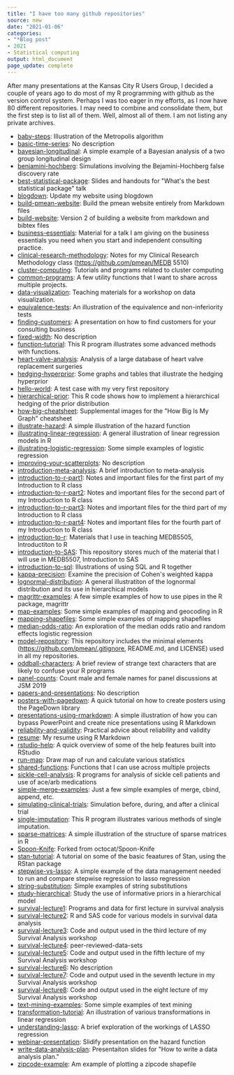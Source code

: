 ```yaml
---
title: "I have too many github repositories"
source: new
date: "2021-01-06"
categories:
- "*Blog post"
- 2021
- Statistical computing
output: html_document
page_update: complete
---
```


After many presentations at the Kansas City R Users Group, I decided a couple of years ago to do most of my R programming with github as the version control system. Perhaps I was too eager in my efforts, as I now have 80 different repositories. I may need to combine and consolidate them, but the first step is to list all of them. Well, almost all of them. I am not listing any private archives.

<!--more-->
+ [baby-steps](https://github.com/pmean/baby-steps): Illustration of the Metropolis algorithm
+ [basic-time-series](https://github.com/pmean/basic-time-series): No description
+ [bayesian-longitudinal](https://github.com/pmean/bayesian-longitudinal): A simple example of a Bayesian analysis of a two group longitudinal design
+ [benjamini-hochberg](https://github.com/pmean/benjamini-hochberg): Simulations involving the Bejamini-Hochberg false discovery rate
+ [best-statistical-package](https://github.com/pmean/best-statistical-package): Slides and handouts for "What's the best statistical package" talk
+ [blogdown](https://github.com/pmean/blogdown): Update my website using blogdown
+ [build-pmean-website](https://github.com/pmean/build-pmean-website): Build the pmean website entirely from Markdown files
+ [build-website](https://github.com/pmean/build-website): Version 2 of building a website from markdown and bibtex files
+ [business-essentials](https://github.com/pmean/business-essentials): Material for a talk I am giving on the business essentials you need when you start and independent consulting practice.
+ [clinical-research-methodology](https://github.com/pmean/clinical-research-methodology): Notes for my Clinical Research Methodology class (https://github.com/pmean/MEDB 5510)
+ [cluster-computing](https://github.com/pmean/cluster-computing): Tutorials and programs related to cluster computing
+ [common-programs](https://github.com/pmean/common-programs): A few utility functions that I want to share across multiple projects.
+ [data-visualization](https://github.com/pmean/data-visualization): Teaching materials for a workshop on data visualization.
+ [equivalence-tests](https://github.com/pmean/equivalence-tests): An illustration of the equivalence and non-inferiority tests
+ [finding-customers](https://github.com/pmean/finding-customers): A presentation on how to find customers for your consulting business
+ [fixed-width](https://github.com/pmean/fixed-width): No description
+ [function-tutorial](https://github.com/pmean/function-tutorial): This R program illustrates some advanced methods with functions.
+ [heart-valve-analysis](https://github.com/pmean/heart-valve-analysis): Analysis of a large database of heart valve replacement surgeries
+ [hedging-hyperprior](https://github.com/pmean/hedging-hyperprior): Some graphs and tables that illustrate the hedging hyperprior
+ [hello-world](https://github.com/pmean/hello-world): A test case with my very first repository
+ [hierarchical-prior](https://github.com/pmean/hierarchical-prior): This R code shows how to implement a hierarchical hedging of the prior distribution
+ [how-big-cheatsheet](https://github.com/pmean/how-big-cheatsheet): Supplemental images for the "How Big Is My Graph" cheatsheet
+ [illustrate-hazard](https://github.com/pmean/illustrate-hazard): A simple illustration of the hazard function
+ [illustrating-linear-regression](https://github.com/pmean/illustrating-linear-regression): A general illustration of linear regression models in R
+ [illustrating-logistic-regression](https://github.com/pmean/illustrating-logistic-regression): Some simple examples of logistic regression
+ [improving-your-scatterplots](https://github.com/pmean/improving-your-scatterplots): No description
+ [introduction-meta-analysis](https://github.com/pmean/introduction-meta-analysis): A brief introduction to meta-analysis
+ [introduction-to-r-part1](https://github.com/pmean/introduction-to-r-part1): Notes and important files for the first part of my Introduction to R class
+ [introduction-to-r-part2](https://github.com/pmean/introduction-to-r-part2): Notes and important files for the second part of my Introduction to R class
+ [introduction-to-r-part3](https://github.com/pmean/introduction-to-r-part3): Notes and important files for the third part of my Introduction to R class
+ [introduction-to-r-part4](https://github.com/pmean/introduction-to-r-part4): Notes and important files for the fourth part of my Introduction to R class
+ [introduction-to-r](https://github.com/pmean/introduction-to-r): Materials that I use in teaching MEDB5505, Introductiton to R
+ [introduction-to-SAS](https://github.com/pmean/introduction-to-SAS): This repository stores much of the material that I will use in MEDB5507, Introduction to SAS
+ [introduction-to-sql](https://github.com/pmean/introduction-to-sql): Illustrations of using SQL and R together
+ [kappa-precision](https://github.com/pmean/kappa-precision): Examine the precision of Cohen's weighted kappa
+ [lognormal-distribution](https://github.com/pmean/lognormal-distribution): A general illustratiton of the lognormal distribution and its use in hierarchical models
+ [magrittr-examples](https://github.com/pmean/magrittr-examples): A few simple examples of how to use pipes in the R package, magrittr
+ [map-examples](https://github.com/pmean/map-examples): Some simple examples of mapping and geocoding in R
+ [mapping-shapefiles](https://github.com/pmean/mapping-shapefiles): Some simple examples of mapping shapefiles
+ [median-odds-ratio](https://github.com/pmean/median-odds-ratio): An exploration of the median odds ratio and random effects logistic regression
+ [model-repository](https://github.com/pmean/model-repository): This repository includes the minimal elements (https://github.com/pmean/.gitignore, README.md, and LICENSE) used in all my repositories.
+ [oddball-characters](https://github.com/pmean/oddball-characters): A brief review of strange text characters that are likely to confuse your R programs
+ [panel-counts](https://github.com/pmean/panel-counts): Count male and female names for panel discussions at JSM 2019
+ [papers-and-presentations](https://github.com/pmean/papers-and-presentations): No description
+ [posters-with-pagedown](https://github.com/pmean/posters-with-pagedown): A quick tutorial on how to create posters using the PageDown library
+ [presentations-using-rmarkdown](https://github.com/pmean/presentations-using-rmarkdown): A simple illustration of how you can bypass PowerPoint and create nice presentations using R Markdown
+ [reliability-and-validity](https://github.com/pmean/reliability-and-validity): Practical advice about reliability and validity
+ [resume](https://github.com/pmean/resume): My resume using R Markdown
+ [rstudio-help](https://github.com/pmean/rstudio-help): A quick overview of some of the help features built into RStudio
+ [run-map](https://github.com/pmean/run-map): Draw map of run and calculate various statistics
+ [shared-functions](https://github.com/pmean/shared-functions): Functions that I can use across multiple projects
+ [sickle-cell-analysis](https://github.com/pmean/sickle-cell-analysis): R programs for analysis of sickle cell patients and use of ace/arb medications
+ [simple-merge-examples](https://github.com/pmean/simple-merge-examples): Just a few simple examples of merge, cbind, append, etc.
+ [simulating-clinical-trials](https://github.com/pmean/simulating-clinical-trials): Simulation before, during, and after a clinical trial
+ [single-imputation](https://github.com/pmean/single-imputation): This R program illustrates various methods of single imputation.
+ [sparse-matrices](https://github.com/pmean/sparse-matrices): A simple illustration of the structure of sparse matrices in R
+ [Spoon-Knife](https://github.com/pmean/Spoon-Knife): Forked from octocat/Spoon-Knife
+ [stan-tutorial](https://github.com/pmean/stan-tutorial): A tutorial on some of the basic feaatures of Stan, using the RStan package
+ [stepwise-vs-lasso](https://github.com/pmean/stepwise-vs-lasso): A simple example of the data management needed to run and compare stepwise regression to lasso regression
+ [string-substitution](https://github.com/pmean/string-substitution): Simple examples of string substitutions
+ [study-hierarchical](https://github.com/pmean/study-hierarchical): Study the use of informative priors in a hierarchical model
+ [survival-lecture1](https://github.com/pmean/survival-lecture1): Programs and data for first lecture in survival analysis
+ [survival-lecture2](https://github.com/pmean/survival-lecture2): R and SAS code for various models in survival data analysis
+ [survival-lecture3](https://github.com/pmean/survival-lecture3): Code and output used in the third lecture of my Survival Analysis workshop
+ [survival-lecture4](https://github.com/pmean/survival-lecture4): peer-reviewed-data-sets
+ [survival-lecture5](https://github.com/pmean/survival-lecture5): Code and output used in the fifth lecture of my Survival Analysis workshop
+ [survival-lecture6](https://github.com/pmean/survival-lecture6):  No description
+ [survival-lecture7](https://github.com/pmean/survival-lecture7): Code and output used in the seventh lecture in my Survival Analysis workshop
+ [survival-lecture8](https://github.com/pmean/survival-lecture8): Code and output used in the eight lecture of my Survival Analysis workshop
+ [text-mining-examples](https://github.com/pmean/text-mining-examples): Some simple examples of text mining
+ [transformation-tutorial](https://github.com/pmean/transformation-tutorial): An illustration of various transformations in linear regression
+ [understanding-lasso](https://github.com/pmean/understanding-lasso): A brief exploration of the workings of LASSO regression
+ [webinar-presentation](https://github.com/pmean/webinar-presentation): Slidify presentation on the hazard function
+ [write-data-analysis-plan](https://github.com/pmean/write-data-analysis-plan): Presentaiton slides for "How to write a data analysis plan."
+ [zipcode-example](https://github.com/pmean/zipcode-example): Am example of plotting a zipcode shapefile
